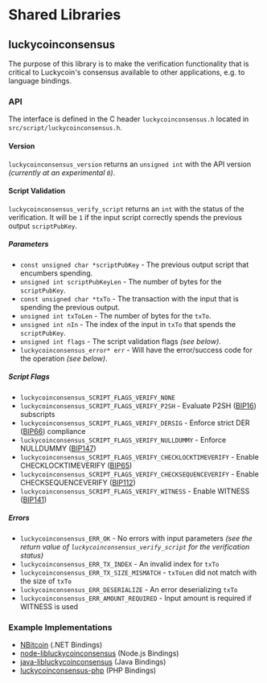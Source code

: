 Shared Libraries
================

## luckycoinconsensus

The purpose of this library is to make the verification functionality that is critical to Luckycoin's consensus available to other applications, e.g. to language bindings.

### API

The interface is defined in the C header `luckycoinconsensus.h` located in  `src/script/luckycoinconsensus.h`.

#### Version

`luckycoinconsensus_version` returns an `unsigned int` with the API version *(currently at an experimental `0`)*.

#### Script Validation

`luckycoinconsensus_verify_script` returns an `int` with the status of the verification. It will be `1` if the input script correctly spends the previous output `scriptPubKey`.

##### Parameters
- `const unsigned char *scriptPubKey` - The previous output script that encumbers spending.
- `unsigned int scriptPubKeyLen` - The number of bytes for the `scriptPubKey`.
- `const unsigned char *txTo` - The transaction with the input that is spending the previous output.
- `unsigned int txToLen` - The number of bytes for the `txTo`.
- `unsigned int nIn` - The index of the input in `txTo` that spends the `scriptPubKey`.
- `unsigned int flags` - The script validation flags *(see below)*.
- `luckycoinconsensus_error* err` - Will have the error/success code for the operation *(see below)*.

##### Script Flags
- `luckycoinconsensus_SCRIPT_FLAGS_VERIFY_NONE`
- `luckycoinconsensus_SCRIPT_FLAGS_VERIFY_P2SH` - Evaluate P2SH ([BIP16](https://github.com/bitcoin/bips/blob/master/bip-0016.mediawiki)) subscripts
- `luckycoinconsensus_SCRIPT_FLAGS_VERIFY_DERSIG` - Enforce strict DER ([BIP66](https://github.com/bitcoin/bips/blob/master/bip-0066.mediawiki)) compliance
- `luckycoinconsensus_SCRIPT_FLAGS_VERIFY_NULLDUMMY` - Enforce NULLDUMMY ([BIP147](https://github.com/bitcoin/bips/blob/master/bip-0147.mediawiki))
- `luckycoinconsensus_SCRIPT_FLAGS_VERIFY_CHECKLOCKTIMEVERIFY` - Enable CHECKLOCKTIMEVERIFY ([BIP65](https://github.com/bitcoin/bips/blob/master/bip-0065.mediawiki))
- `luckycoinconsensus_SCRIPT_FLAGS_VERIFY_CHECKSEQUENCEVERIFY` - Enable CHECKSEQUENCEVERIFY ([BIP112](https://github.com/bitcoin/bips/blob/master/bip-0112.mediawiki))
- `luckycoinconsensus_SCRIPT_FLAGS_VERIFY_WITNESS` - Enable WITNESS ([BIP141](https://github.com/bitcoin/bips/blob/master/bip-0141.mediawiki))

##### Errors
- `luckycoinconsensus_ERR_OK` - No errors with input parameters *(see the return value of `luckycoinconsensus_verify_script` for the verification status)*
- `luckycoinconsensus_ERR_TX_INDEX` - An invalid index for `txTo`
- `luckycoinconsensus_ERR_TX_SIZE_MISMATCH` - `txToLen` did not match with the size of `txTo`
- `luckycoinconsensus_ERR_DESERIALIZE` - An error deserializing `txTo`
- `luckycoinconsensus_ERR_AMOUNT_REQUIRED` - Input amount is required if WITNESS is used

### Example Implementations
- [NBitcoin](https://github.com/NicolasDorier/NBitcoin/blob/master/NBitcoin/Script.cs#L814) (.NET Bindings)
- [node-libluckycoinconsensus](https://github.com/bitpay/node-libluckycoinconsensus) (Node.js Bindings)
- [java-libluckycoinconsensus](https://github.com/dexX7/java-libluckycoinconsensus) (Java Bindings)
- [luckycoinconsensus-php](https://github.com/Bit-Wasp/luckycoinconsensus-php) (PHP Bindings)
